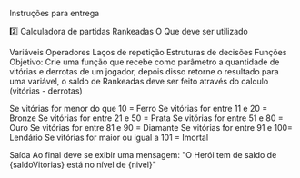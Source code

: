 Instruções para entrega

2️⃣ Calculadora de partidas Rankeadas
O Que deve ser utilizado

Variáveis
Operadores
Laços de repetição
Estruturas de decisões
Funções
Objetivo:
Crie uma função que recebe como parâmetro a quantidade de vitórias e derrotas de um jogador, depois disso retorne o resultado para uma variável, o saldo de Rankeadas deve ser feito através do calculo (vitórias - derrotas)

Se vitórias for menor do que 10 = Ferro Se vitórias for entre 11 e 20 = Bronze Se vitórias for entre 21 e 50 = Prata Se vitórias for entre 51 e 80 = Ouro Se vitórias for entre 81 e 90 = Diamante Se vitórias for entre 91 e 100= Lendário Se vitórias for maior ou igual a 101 = Imortal

Saída
Ao final deve se exibir uma mensagem: "O Herói tem de saldo de {saldoVitorias} está no nível de {nivel}"
